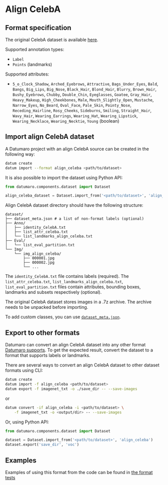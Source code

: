 # Align CelebA


## Format specification

The original CelebA dataset is available
[here](https://mmlab.ie.cuhk.edu.hk/projects/CelebA.html).

Supported annotation types:
- `Label`
- `Points` (landmarks)

Supported attributes:
- `5_o_Clock_Shadow`, `Arched_Eyebrows`, `Attractive`,
  `Bags_Under_Eyes`, `Bald`, `Bangs`, `Big_Lips`, `Big_Nose`, `Black_Hair`,
  `Blond_Hair`, `Blurry`, `Brown_Hair`, `Bushy_Eyebrows`, `Chubby`,
  `Double_Chin`, `Eyeglasses`, `Goatee`, `Gray_Hair`, `Heavy_Makeup`,
  `High_Cheekbones`, `Male`, `Mouth_Slightly_Open`, `Mustache`, `Narrow_Eyes`,
  `No_Beard`, `Oval_Face`, `Pale_Skin`, `Pointy_Nose`, `Receding_Hairline`,
  `Rosy_Cheeks`, `Sideburns`, `Smiling`, `Straight_Hair`, `Wavy_Hair`,
  `Wearing_Earrings`, `Wearing_Hat`, `Wearing_Lipstick`, `Wearing_Necklace`,
  `Wearing_Necktie`, `Young` (boolean)

## Import align CelebA dataset

A Datumaro project with an align CelebA source can be created
in the following way:

```bash
datum create
datum import --format align_celeba <path/to/dataset>
```

It is also possible to import the dataset using Python API:

```python
from datumaro.components.dataset import Dataset

align_celeba_dataset = Dataset.import_from('<path/to/dataset>', 'align_celeba')
```

Align CelebA dataset directory should have the following structure:

<!--lint disable fenced-code-flag-->
```
dataset/
├── dataset_meta.json # a list of non-format labels (optional)
├── Anno/
│   ├── identity_CelebA.txt
│   ├── list_attr_celeba.txt
│   └── list_landmarks_align_celeba.txt
├── Eval/
│   └── list_eval_partition.txt
└── Img/
    └── img_align_celeba/
        ├── 000001.jpg
        ├── 000002.jpg
        └── ...
```

The `identity_CelebA.txt` file contains labels (required).
The `list_attr_celeba.txt`, `list_landmarks_align_celeba.txt`,
`list_eval_partition.txt` files contain attributes, bounding boxes,
landmarks and subsets respectively (optional).

The original CelebA dataset stores images in a .7z archive. The archive
needs to be unpacked before importing.

To add custom classes, you can use [`dataset_meta.json`](/docs/user-manual/supported_formats/#dataset-meta-file).

## Export to other formats

Datumaro can convert an align CelebA dataset into any other format [Datumaro supports](/docs/user-manual/supported_formats/).
To get the expected result, convert the dataset to a format
that supports labels or landmarks.

There are several ways to convert an align CelebA dataset to other dataset
formats using CLI:

```bash
datum create
datum import -f align_celeba <path/to/dataset>
datum export -f imagenet_txt -o ./save_dir -- --save-images
```
or
``` bash
datum convert -if align_celeba -i <path/to/dataset> \
    -f imagenet_txt -o <output/dir> -- --save-images
```

Or, using Python API:

```python
from datumaro.components.dataset import Dataset

dataset = Dataset.import_from('<path/to/dataset>', 'align_celeba')
dataset.export('save_dir', 'voc')
```

## Examples

Examples of using this format from the code can be found in
[the format tests](https://github.com/openvinotoolkit/datumaro/blob/develop/tests/test_align_celeba_format.py)
